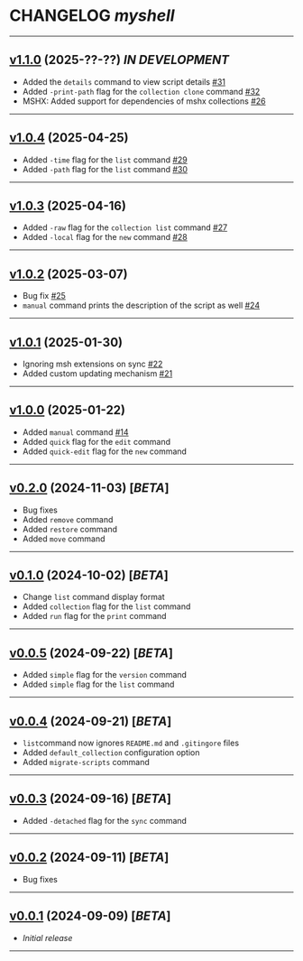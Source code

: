 # CHANGELOG _myshell_

---

## [v1.1.0](https://github.com/cophilot/msh/milestone/2) (2025-??-??) _IN DEVELOPMENT_

-   Added the `details` command to view script details [#31](https://github.com/cophilot/msh/issues/31)
-   Added `-print-path` flag for the `collection clone` command [#32](https://github.com/cophilot/msh/issues/32)
-   MSHX: Added support for dependencies of mshx collections [#26](https://github.com/cophilot/msh/issues/26)

---

## [v1.0.4](https://github.com/cophilot/msh/milestone/10) (2025-04-25)

-   Added `-time` flag for the `list` command [#29](https://github.com/cophilot/msh/issues/29)
-   Added `-path` flag for the `list` command [#30](https://github.com/cophilot/msh/issues/30)

---

## [v1.0.3](https://github.com/cophilot/msh/milestone/9) (2025-04-16)

-   Added `-raw` flag for the `collection list` command [#27](https://github.com/cophilot/msh/issues/27)
-   Added `-local` flag for the `new` command [#28](https://github.com/cophilot/msh/issues/28)

---

## [v1.0.2](https://github.com/cophilot/msh/milestone/4) (2025-03-07)

-   Bug fix [#25](https://github.com/cophilot/msh/issues/25)
-   `manual` command prints the description of the script as well [#24](https://github.com/cophilot/msh/issues/24)

---

## [v1.0.1](https://github.com/cophilot/msh/milestone/3) (2025-01-30)

-   Ignoring msh extensions on sync [#22](https://github.com/cophilot/msh/issues/22)
-   Added custom updating mechanism [#21](https://github.com/cophilot/msh/issues/21)

---

## [v1.0.0](https://github.com/cophilot/msh/milestone/1) (2025-01-22)

-   Added `manual` command [#14](https://github.com/cophilot/msh/issues/14)
-   Added `quick` flag for the `edit` command
-   Added `quick-edit` flag for the `new` command

---

## [v0.2.0](https://github.com/cophilot/msh/tree/0.2.0) (2024-11-03) [*BETA*]

-   Bug fixes
-   Added `remove` command
-   Added `restore` command
-   Added `move` command

---

## [v0.1.0](https://github.com/cophilot/msh/tree/0.1.0) (2024-10-02) [*BETA*]

-   Change `list` command display format
-   Added `collection` flag for the `list` command
-   Added `run` flag for the `print` command

---

## [v0.0.5](https://github.com/cophilot/msh/tree/0.0.5) (2024-09-22) [*BETA*]

-   Added `simple` flag for the `version` command
-   Added `simple` flag for the `list` command

---

## [v0.0.4](https://github.com/cophilot/msh/tree/0.0.4) (2024-09-21) [*BETA*]

-   `list`command now ignores `README.md` and `.gitingore` files
-   Added `default_collection` configuration option
-   Added `migrate-scripts` command

---

## [v0.0.3](https://github.com/cophilot/msh/tree/0.0.3) (2024-09-16) [*BETA*]

-   Added `-detached` flag for the `sync` command

---

## [v0.0.2](https://github.com/cophilot/msh/tree/0.0.2) (2024-09-11) [*BETA*]

-   Bug fixes

---

## [v0.0.1](https://github.com/cophilot/msh/tree/0.0.1) (2024-09-09) [*BETA*]

-   _Initial release_

---
